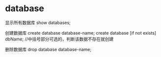 
# database




显示所有数据库
show databases;

创建数据库
create database database-name;
create database [if not exists] dbName; //中括号部分可选的，判断该数据不存在就创建

删除数据库
drop database database-name;









